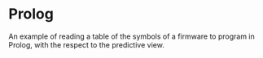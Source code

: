 # Prolog
An example of reading a table of the symbols of a firmware to program in Prolog, with the respect to the predictive view.
